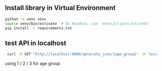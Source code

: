 ## Install library in Virtual Environment

```sh
python -m venv venv
source venv/bin/activate  # On Windows, use `venv\Scripts\activate`
pip install -r requirements.txt
```

## test API in localhost

```sh
 curl -X GET "http://localhost:8080/generate_json/{age_group}" -H "accept: application/json"
```

using 1 / 2 / 3 for age group
